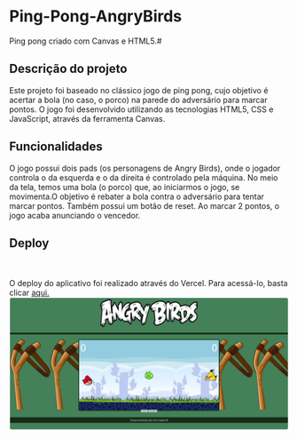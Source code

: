 # Ping-Pong-AngryBirds
Ping pong criado com Canvas e HTML5.#
<br>

## Descrição do projeto
Este projeto foi baseado no clássico jogo de ping pong, cujo objetivo é acertar a bola (no caso, o porco) na parede do adversário para marcar pontos.
O jogo foi desenvolvido utilizando as tecnologias HTML5, CSS e JavaScript, através da ferramenta Canvas.

## Funcionalidades
<p> O jogo possui dois pads (os personagens de Angry Birds), onde o jogador controla o da esquerda e o da direita é controlado pela máquina. No meio da tela, temos uma bola (o porco) que, ao iniciarmos o jogo, se movimenta.O objetivo é rebater a bola contra o adversário para tentar marcar pontos. Também possui um botão de reset. Ao marcar 2 pontos, o jogo acaba anunciando o vencedor.</p>
  
## Deploy
<br>
<br>
 O deploy do aplicativo foi realizado através do Vercel. Para acessá-lo, basta clicar <a href="https://ping-pong-angry-birds.vercel.app/" target="_blank"> aqui. </a>
 <br>
 <img src="assets/tela-do-jogo.png">
